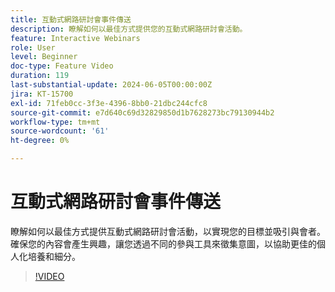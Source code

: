 ```yaml
---
title: 互動式網路研討會事件傳送
description: 瞭解如何以最佳方式提供您的互動式網路研討會活動。
feature: Interactive Webinars
role: User
level: Beginner
doc-type: Feature Video
duration: 119
last-substantial-update: 2024-06-05T00:00:00Z
jira: KT-15700
exl-id: 71feb0cc-3f3e-4396-8bb0-21dbc244cfc8
source-git-commit: e7d640c69d32829850d1b7628273bc79130944b2
workflow-type: tm+mt
source-wordcount: '61'
ht-degree: 0%

---
```


# 互動式網路研討會事件傳送

瞭解如何以最佳方式提供互動式網路研討會活動，以實現您的目標並吸引與會者。 確保您的內容會產生興趣，讓您透過不同的參與工具來徵集意圖，以協助更佳的個人化培養和細分。

>[!VIDEO](https://video.tv.adobe.com/v/3429638/?learn=on)
